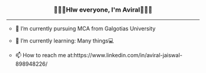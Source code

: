 <html>
  <head>
  </head>
  <body>
    <h3 align="center">🙋🏻‍♂️Hlw everyone, I'm Aviral👨🏼‍💻</h3>
    <hr>
    <ul style="list-style-type:circle">
      <li><p>🔭 I’m currently pursuing MCA from Galgotias University</p></li>
      <li><p> 🌱 I’m currently learning: Many things💻</p></li>
      <li><p>📫 How to reach me at:https://www.linkedin.com/in/aviral-jaiswal-898948226/</li>
    </ul>
  </body>
  </html>

